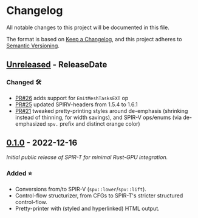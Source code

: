 <!-- markdownlint-disable blanks-around-headings blanks-around-lists no-duplicate-heading -->

# Changelog

All notable changes to this project will be documented in this file.

The format is based on [Keep a Changelog](https://keepachangelog.com/en/1.0.0/),
and this project adheres to [Semantic Versioning](https://semver.org/spec/v2.0.0.html).

<!-- NOTE(eddyb) sections from the original template:

### Added ⭐
- New features go here in a bullet list

### Changed 🛠
- Changes to existing functionality go here in a bullet list

### Deprecated 🚧
- Mark features soon-to-be removed in a bullet list

### Removed 🔥
- Features that have been removed in a bullet list

### Fixed 🩹
- Bug fixes in a bullet list

### Security 🔐
- Changes/fixes related to security vulnerabilities in a bullet list

-->

<!-- next-header -->

## [Unreleased] - ReleaseDate

### Changed 🛠
- [PR#26](https://github.com/EmbarkStudios/spirt/pull/26) adds support for `EmitMeshTasksEXT` op
- [PR#25](https://github.com/EmbarkStudios/spirt/pull/25) updated SPIRV-headers from 1.5.4 to 1.6.1
- [PR#21](https://github.com/EmbarkStudios/spirt/pull/21) tweaked pretty-printing
  styles around de-emphasis (shrinking instead of thinning, for width savings),
  and SPIR-V ops/enums (via de-emphasized `spv.` prefix and distinct orange color)

## [0.1.0] - 2022-12-16
*Initial public release of SPIR-T for minimal Rust-GPU integration.*
### Added ⭐
- Conversions from/to SPIR-V (`spv::lower`/`spv::lift`).
- Control-flow structurizer, from CFGs to SPIR-T's stricter structured control-flow.
- Pretty-printer with (styled and hyperlinked) HTML output.

<!-- next-url -->
[Unreleased]: https://github.com/EmbarkStudios/spirt/compare/0.1.0...HEAD
<!-- HACK(eddyb) `0.0.0` doesn't exist as a "tag before the initial commit", but
     the commit hash referenced here is the newest from `opensource-template`,
     that predates `0.1.0`, i.e. the `opensource-template` parent of the merge
     commit that combined the two repositories' history, which makes it quite
     suitable for a comparison point, as GitHub will dutifully list all commits
     that don't come from `opensource-template`, even the initial commit itself!
-->
[0.1.0]: https://github.com/EmbarkStudios/spirt/compare/c5d63c6974d03e1495eba2c72ff403a246586a40...0.1.0
